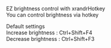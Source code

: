 EZ brightness control with xrandrHotkey<br>
You can control brightness via hotkey

Default settings<br>
Increase brightness : Ctrl+Shift+F4<br>
Decrease brightness : Ctrl+Shift+F3
